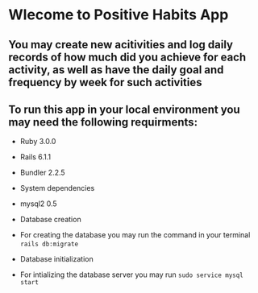 # Wlecome to Positive Habits App
## You may create new acitivities and log daily records of how much did you achieve for each activity, as well as have the daily goal and frequency by week for such activities

## To run this app in your local environment you may need the following requirments:

* Ruby 3.0.0
* Rails 6.1.1
* Bundler 2.2.5

* System dependencies
- mysql2 0.5

* Database creation
- For creating the database you may run the command in your terminal `rails db:migrate`

* Database initialization
- For intializing the database server you may run `sudo service mysql start`
